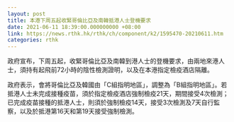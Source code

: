 ```yaml
---
layout: post
title: 本港下周五起收緊哥倫比亞及南韓抵港人士登機要求
date: 2021-06-11 18:39:00.000000000 +08:00
link: https://news.rthk.hk/rthk/ch/component/k2/1595470-20210611.htm
categories: rthk
---
```


政府宣布，下周五起，收緊哥倫比亞及南韓到港人士的登機要求，由兩地來港人士，須持有起飛前72小時的陰性檢測證明，以及在本港指定檢疫酒店隔離。

政府表示，會將哥倫比亞及韓國由「C組指明地區」，調整為「B組指明地區」。若抵港人士未完成接種疫苗，須於指定檢疫酒店強制檢疫21天，期間接受4次檢測；已完成疫苗接種的抵港人士，則須於強制檢疫14天，接受3次檢測及7天自行監察，以及於抵港第16天和第19天接受強制檢測。
